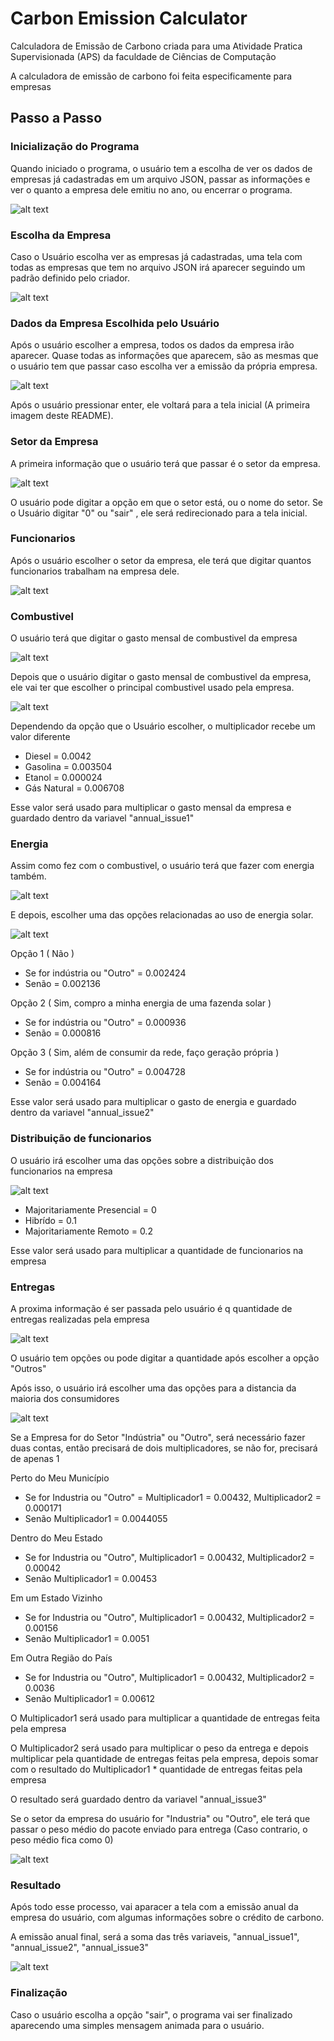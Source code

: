 # Carbon Emission Calculator
 Calculadora de Emissão de Carbono criada para uma Atividade Pratica Supervisionada (APS) da faculdade de Ciências de Computação

A calculadora de emissão de carbono foi feita especificamente para empresas

## Passo a Passo

### Inicialização do Programa

Quando iniciado o programa, o usuário tem a escolha de ver os dados de empresas já cadastradas em um arquivo JSON, passar as informações e ver o quanto a empresa dele emitiu no ano, ou encerrar o programa.

![alt text](https://github.com/caiorodri/CarbonEmissionCalculator/blob/main/images/tela_inicial.png)

### Escolha da Empresa

Caso o Usuário escolha ver as empresas já cadastradas, uma tela com todas as empresas que tem no arquivo JSON irá aparecer seguindo um padrão definido pelo criador.

![alt text](https://github.com/caiorodri/CarbonEmissionCalculator/blob/main/images/tela_empresas.png)

### Dados da Empresa Escolhida pelo Usuário

Após o usuário escolher a empresa, todos os dados da empresa irão aparecer. Quase todas as informações que aparecem, são as mesmas que o usuário tem que passar caso escolha ver a emissão da própria empresa.

![alt text](https://github.com/caiorodri/CarbonEmissionCalculator/blob/main/images/tela_dados_empresa.png)

Após o usuário pressionar enter, ele voltará para a tela inicial (A primeira imagem deste README).

### Setor da Empresa

A primeira informação que o usuário terá que passar é o setor da empresa.

![alt text](https://github.com/caiorodri/CarbonEmissionCalculator/blob/main/images/tela_setor_empresa.png)

O usuário pode digitar a opção em que o setor está, ou o nome do setor.
Se o Usuário digitar "0" ou "sair" , ele será redirecionado para a tela inicial.

### Funcionarios

Após o usuário escolher o setor da empresa, ele terá que digitar quantos funcionarios trabalham na empresa dele.

![alt text](https://github.com/caiorodri/CarbonEmissionCalculator/blob/main/images/tela_funcionarios.png)

### Combustivel

O usuário terá que digitar o gasto mensal de combustivel da empresa

![alt text](https://github.com/caiorodri/CarbonEmissionCalculator/blob/main/images/tela_gasto_combustivel.png)

Depois que o usuário digitar o gasto mensal de combustivel da empresa, ele vai ter que escolher o principal combustivel usado pela empresa.

![alt text](https://github.com/caiorodri/CarbonEmissionCalculator/blob/main/images/tela_combustivel.png)

Dependendo da opção que o Usuário escolher, o multiplicador recebe um valor diferente

- Diesel = 0.0042
- Gasolina = 0.003504
- Etanol = 0.000024
- Gás Natural = 0.006708

Esse valor será usado para multiplicar o gasto mensal da empresa e guardado dentro da variavel "annual_issue1"

### Energia

Assim como fez com o combustivel, o usuário terá que fazer com energia também.

![alt text](https://github.com/caiorodri/CarbonEmissionCalculator/blob/main/images/tela_gasto_energia.png)

E depois, escolher uma das opções relacionadas ao uso de energia solar.

![alt text](https://github.com/caiorodri/CarbonEmissionCalculator/blob/main/images/tela_energia_solar.png)

Opção 1 ( Não )
- Se for indústria ou "Outro" = 0.002424
- Senão = 0.002136

Opção 2 ( Sim, compro a minha energia de uma fazenda solar )
- Se for indústria ou "Outro" = 0.000936
- Senão = 0.000816

Opção 3 ( Sim, além de consumir da rede, faço geração própria )
- Se for indústria ou "Outro" = 0.004728
- Senão = 0.004164

Esse valor será usado para multiplicar o gasto de energia e guardado dentro da variavel "annual_issue2"

### Distribuição de funcionarios

O usuário irá escolher uma das opções sobre a distribuição dos funcionarios na empresa

![alt text](https://github.com/caiorodri/CarbonEmissionCalculator/blob/main/images/tela_distribuicao_funcionarios.png)

- Majoritariamente Presencial = 0
- Hibrído = 0.1
- Majoritariamente Remoto = 0.2

Esse valor será usado para multiplicar a quantidade de funcionarios na empresa

### Entregas

A proxima informação é ser passada pelo usuário é q quantidade de entregas realizadas pela empresa

![alt text](https://github.com/caiorodri/CarbonEmissionCalculator/blob/main/images/tela_vendas_frete.png)

O usuário tem opções ou pode digitar a quantidade após escolher a opção "Outros"

Após isso, o usuário irá escolher uma das opções para a distancia da maioria dos consumidores

![alt text](https://github.com/caiorodri/CarbonEmissionCalculator/blob/main/images/tela_consumidores.png)

Se a Empresa for do Setor "Indústria" ou "Outro", será necessário fazer duas contas, então precisará de dois multiplicadores, se não for, precisará de apenas 1

Perto do Meu Município
- Se for Industria ou "Outro" = Multiplicador1 = 0.00432, Multiplicador2 = 0.000171
- Senão Multiplicador1 = 0.0044055 

Dentro do Meu Estado
- Se for Industria ou "Outro", Multiplicador1 = 0.00432, Multiplicador2 = 0.00042
- Senão Multiplicador1 = 0.00453

Em um Estado Vizinho
- Se for Industria ou "Outro", Multiplicador1 = 0.00432, Multiplicador2 = 0.00156
- Senão Multiplicador1 = 0.0051 

Em Outra Região do País
- Se for Industria ou "Outro", Multiplicador1 = 0.00432, Multiplicador2 = 0.0036
- Senão Multiplicador1 = 0.00612 

O Multiplicador1 será usado para multiplicar a quantidade de entregas feita pela empresa

O Multiplicador2 será usado para multiplicar o peso da entrega e depois multiplicar pela quantidade de entregas feitas pela empresa, depois somar com o resultado do Multiplicador1 * quantidade de entregas feitas pela empresa

O resultado será guardado dentro da variavel "annual_issue3"

Se o setor da empresa do usuário for "Industria" ou "Outro", ele terá que passar o peso médio do pacote enviado para entrega (Caso contrario, o peso médio fica como 0)

![alt text](https://github.com/caiorodri/CarbonEmissionCalculator/blob/main/images/tela_peso_frete.png)

### Resultado

Após todo esse processo, vai aparacer a tela com a emissão anual da empresa do usuário, com algumas informações sobre o crédito de carbono.

A emissão anual final, será a soma das três variaveis, "annual_issue1", "annual_issue2", "annual_issue3"

![alt text](https://github.com/caiorodri/CarbonEmissionCalculator/blob/main/images/tela_resultado_final.png)

### Finalização

Caso o usuário escolha a opção "sair", o programa vai ser finalizado aparecendo uma simples mensagem animada para o usuário.
